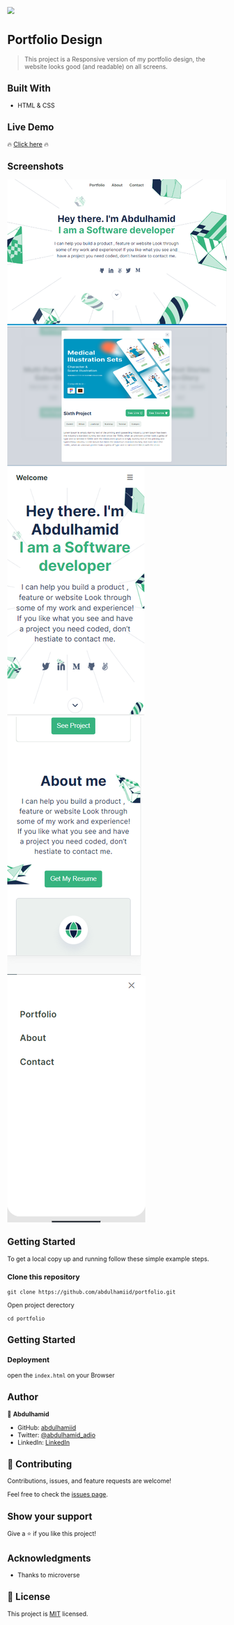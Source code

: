 ![](https://img.shields.io/badge/Microverse-blueviolet)

# Portfolio Design

> This project is a Responsive version of my portfolio design, the website looks good (and readable) on all screens.


## Built With

- HTML & CSS

## Live Demo

🔥 [Click here](https://abdulhamiid.github.io/portfolio/) 🔥

## Screenshots
![screenshot](./img/portfolio1.PNG)
![screenshot](./img/portfolioPopup.PNG)
![screenshot](./img/portmobile.PNG)
![screenshot](./img/portfoliom2.PNG)
![screenshot](./img/menu.PNG)

## Getting Started

To get a local copy up and running follow these simple example steps.

### Clone this repository

```
git clone https://github.com/abdulhamiid/portfolio.git
```

Open project derectory
```
cd portfolio
```

## Getting Started

### Deployment

open the ```index.html``` on your Browser


## Author

👤 **Abdulhamid**

- GitHub: [abdulhamiid](https://github.com/abdulhamiid)
- Twitter: [@abdulhamid_adio](https://twitter.com/abdulhamid_adio)
- LinkedIn: [LinkedIn](https://linkedin.com/)

## 🤝 Contributing

Contributions, issues, and feature requests are welcome!

Feel free to check the [issues page](https://github.com/abdulhamiid/portfolio/issues).

## Show your support


Give a ⭐️ if you like this project!

## Acknowledgments

- Thanks to microverse

## 📝 License

This project is [MIT](./LICENSE) licensed.
